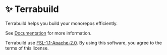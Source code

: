 # ✨ Terrabuild

Terrabuild helps you build your monorepos efficiently.

See [Documentation](https://terrabuild.io) for more information.

Terrabuild use [FSL-1.1-Apache-2.0](https://raw.githubusercontent.com/magnusopera/terrabuild/main/LICENSE). By using this software, you agree to the terms of this license.
